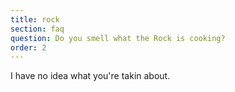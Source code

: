 ```yaml
---
title: rock
section: faq
question: Do you smell what the Rock is cooking?
order: 2
---
```


I have no idea what you're takin about.